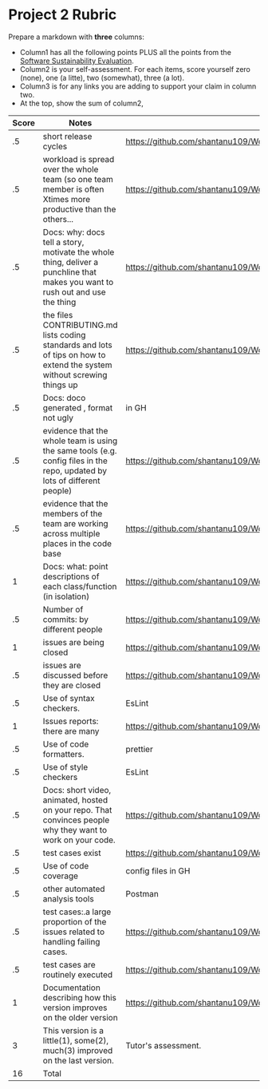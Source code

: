 
# Project 2 Rubric

Prepare a  markdown  with **three** columns:

- Column1 has all the following points PLUS all the  points from the
  [Software Sustainability Evaluation](https://docs.google.com/forms/d/e/1FAIpQLSf0ccsVdN-nXJCHLluJ-hANZlp8rDKgprJa0oTYiLZSDxh3DA/viewform).
- Column2  is your self-assessment. For each items, score yourself zero (none), one  (a litte),  two (somewhat), three (a lot).
- Column3 is for any links you  are adding to support your claim in column two.
- At the top,  show the sum of column2,


|Score|Notes| Evidence|Selfscore|
|-|-----|-------|-|
|.5| short release cycles|https://github.com/shantanu109/WolfJobs/releases|.5|
|.5| workload is spread over the whole team (so one team member is often Xtimes more productive than the others...|https://github.com/shantanu109/WolfJobs/graphs/contributors|.5|
|.5|Docs: why: docs tell a story, motivate the whole thing, deliver a punchline that makes you want to rush out and use the thing |https://github.com/shantanu109/WolfJobs |.5|
|.5|the files CONTRIBUTING.md lists coding standards and lots of tips on how to extend the system without screwing things up  |https://github.com/shantanu109/WolfJobs/blob/master/CONTRIBUTING.md |.5|
|.5|Docs: doco generated , format not ugly  | in GH|.5|
|.5|evidence that the whole team is using the same tools (e.g. config files in the repo, updated by lots of different people) |https://github.com/shantanu109/WolfJobs |.5|
|.5|evidence that the members of the team are working across multiple places in the code base |https://github.com/shantanu109/WolfJobs |.5|
|1|Docs: what: point descriptions of each class/function (in isolation)  |https://github.com/shantanu109/WolfJobs/blob/master/docs/Functions%20%26%20Classes.md |1|
|.5|Number of commits: by different people  |https://github.com/shantanu109/WolfJobs/graphs/contributors|.5|
|1|issues are being closed |https://github.com/shantanu109/WolfJobs/issues|1|
|.5|issues are discussed before they are closed |https://github.com/shantanu109/WolfJobs/issues|.5|
|.5|Use of syntax checkers. | EsLint|.5|
|1|Issues reports: there are many  |https://github.com/shantanu109/WolfJobs/issues |1|
|.5|Use of code formatters. |prettier|.5|
|.5|Use of style checkers |EsLint|.5|
|.5|Docs: short video, animated, hosted on your repo. That convinces people why they want to work on your code. |https://github.com/shantanu109/WolfJobs |.5|
|.5|test cases exist  |https://github.com/shantanu109/WolfJobsBackend/tree/main/test|.5|
|.5|Use of code coverage  | config files in GH|.5|
|.5|other automated analysis tools  |Postman|.5|
|.5|test cases:.a large proportion of the issues related to handling failing cases. |https://github.com/shantanu109/WolfJobsBackend/tree/main/test|.5|
|.5|test cases are routinely executed |https://github.com/shantanu109/WolfJobs/blob/master/.travis.yml|.5|
|1|Documentation describing how this version improves on the older version|https://github.com/shantanu109/WolfJobs |1|
|3|This version is a little(1), some(2), much(3) improved on the last version.|Tutor's assessment.|3|
|16| Total| |16|
